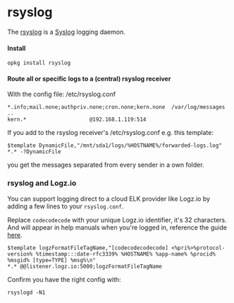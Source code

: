 # rsyslog

The [rsyslog](https://www.rsyslog.com/ "https://www.rsyslog.com/") is a [Syslog](https://en.wikipedia.org/wiki/Syslog "https://en.wikipedia.org/wiki/Syslog") logging daemon.

#### Install

```
opkg install rsyslog
```

#### Route all or specific logs to a (central) rsyslog receiver

With the config file: /etc/rsyslog.conf

```
*.info;mail.none;authpriv.none;cron.none;kern.none  /var/log/messages
..
kern.*					  @192.168.1.119:514
```

If you add to the rsyslog receiver's /etc/rsyslog.conf e.g. this template:

```
$template DynamicFile,"/mnt/sda1/logs/%HOSTNAME%/forwarded-logs.log"
*.* -?DynamicFile
```

you get the messages separated from every sender in a own folder.

### rsyslog and Logz.io

You can support logging direct to a cloud ELK provider like Logz.io by adding a few lines to your `rsyslog.conf`.

Replace `codecodecode` with your unique Logz.io identifier, it's 32 characters. And will appear in help manuals when you're logged in, reference the guide [here](https://app.logz.io/#/dashboard/data-sources/rsyslog "https://app.logz.io/#/dashboard/data-sources/rsyslog").

```
$template logzFormatFileTagName,"[codecodecodecode] <%pri%>%protocol-version% %timestamp:::date-rfc3339% %HOSTNAME% %app-name% %procid% %msgid% [type=TYPE] %msg%\n"
*.* @@listener.logz.io:5000;logzFormatFileTagName
```

Confirm you have the right config with:

```
rsyslogd -N1
```
